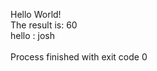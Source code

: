 Hello World!<br> 
The result is: 60<br> 
hello : josh<br> 
<br> 
Process finished with exit code 0<br> 

